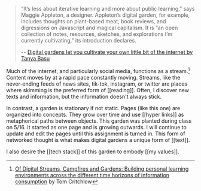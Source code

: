 > “It’s less about iterative learning and more about public learning,” says Maggie Appleton, a designer. Appleton’s digital garden, for example, includes thoughts on plant-based meat, book reviews, and digressions on Javascript and magical capitalism. It is “an open collection of notes, resources, sketches, and explorations I’m currently cultivating,” its introduction declares. 
>
> -- [Digital gardens let you cultivate your own little bit of the internet by Tanya Basu](https://www.technologyreview.com/2020/09/03/1007716/digital-gardens-let-you-cultivate-your-own-little-bit-of-the-internet/)

Much of the internet, and particularly social media, functions as a stream.[^1] Content moves by at a rapid pace constantly moving. Streams, like the never-ending feeds of news sites, tik-tok, instagram, or twitter are places where skimming is the preferred form of [[reading]]. Often, I discover new texts and information, but the information doesn't always stick.



In contrast, a garden is stationary if not static. Pages (like this one) are organized into concepts. They grow over time and use [[hyper links]] as metaphorical paths between objects. This garden was planted during class on 5/16. It started as one page and is growing outwards. I will continue to update and edit the pages until this assignment is turned in. This form of networked thought is what makes digital gardens a unique form of [[text]].

I also desire the [[tech stack]] of this garden to embody [[my values]].

[^1]: [Of Digital Streams, Campfires and Gardens: Building personal learning environments across the different time horizons of information consumption](https://tomcritchlow.com/2018/10/10/of-gardens-and-wikis/) by Tom Critchlow